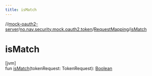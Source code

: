 ```yaml
---
title: isMatch
---
```

//[mock-oauth2-server](../../../index.html)/[no.nav.security.mock.oauth2.token](../index.html)/[RequestMapping](index.html)/[isMatch](is-match.html)



# isMatch



[jvm]\
fun [isMatch](is-match.html)(tokenRequest: TokenRequest): [Boolean](https://kotlinlang.org/api/latest/jvm/stdlib/kotlin/-boolean/index.html)




